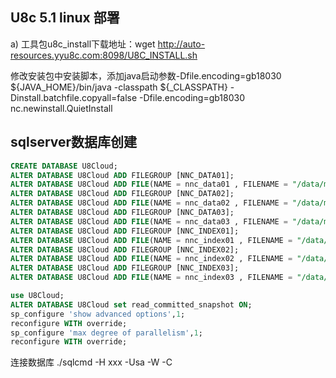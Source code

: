## U8c 5.1 linux 部署

a)	工具包u8c_install下载地址：wget http://auto-resources.yyu8c.com:8098/U8C_INSTALL.sh


修改安装包中安装脚本，添加java启动参数-Dfile.encoding=gb18030
${JAVA_HOME}/bin/java -classpath ${_CLASSPATH} -Dinstall.batchfile.copyall=false -Dfile.encoding=gb18030  nc.newinstall.QuietInstall


## sqlserver数据库创建
```sql
CREATE DATABASE U8Cloud; 
ALTER DATABASE U8Cloud ADD FILEGROUP [NNC_DATA01];
ALTER DATABASE U8Cloud ADD FILE(NAME = nnc_data01 , FILENAME = "/data/mssql/U8Cloud_nnc_data01_Data.NDF", SIZE = 100, FILEGROWTH = 200) TO FILEGROUP [NNC_DATA01];
ALTER DATABASE U8Cloud ADD FILEGROUP [NNC_DATA02];
ALTER DATABASE U8Cloud ADD FILE(NAME = nnc_data02 , FILENAME = "/data/mssql/U8Cloud_nnc_data02_Data.NDF", SIZE = 100, FILEGROWTH = 200) TO FILEGROUP [NNC_DATA02];
ALTER DATABASE U8Cloud ADD FILEGROUP [NNC_DATA03];
ALTER DATABASE U8Cloud ADD FILE(NAME = nnc_data03 , FILENAME = "/data/mssql/U8Cloud_nnc_data03_Data.NDF", SIZE = 100, FILEGROWTH = 200) TO FILEGROUP [NNC_DATA03];
ALTER DATABASE U8Cloud ADD FILEGROUP [NNC_INDEX01];
ALTER DATABASE U8Cloud ADD FILE(NAME = nnc_index01 , FILENAME = "/data/mssql/U8Cloud_nnc_index01_Data.NDF", SIZE = 100, FILEGROWTH = 200) TO FILEGROUP [NNC_INDEX01];
ALTER DATABASE U8Cloud ADD FILEGROUP [NNC_INDEX02];
ALTER DATABASE U8Cloud ADD FILE(NAME = nnc_index02 , FILENAME = "/data/mssql/U8Cloud_nnc_index02_Data.NDF", SIZE = 100, FILEGROWTH = 200) TO FILEGROUP [NNC_INDEX02];
ALTER DATABASE U8Cloud ADD FILEGROUP [NNC_INDEX03];
ALTER DATABASE U8Cloud ADD FILE(NAME = nnc_index03 , FILENAME = "/data/mssql/U8Cloud_nnc_index03_Data.NDF", SIZE = 100, FILEGROWTH = 200) TO FILEGROUP [NNC_INDEX03];

use U8Cloud;
ALTER DATABASE U8Cloud set read_committed_snapshot ON;
sp_configure 'show advanced options',1;
reconfigure WITH override;
sp_configure 'max degree of parallelism',1;
reconfigure WITH override;
```

连接数据库
./sqlcmd -H xxx -Usa -W  -C
